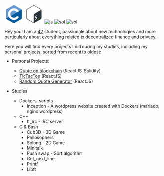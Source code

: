 <p align="left">
  <img src="https://raw.githubusercontent.com/devicons/devicon/2809b567852a4648062a2d3e7c1c531367458c0b/icons/c/c-original.svg" alt="c" width="60" height="60" />
  <img src="https://raw.githubusercontent.com/devicons/devicon/2809b567852a4648062a2d3e7c1c531367458c0b/icons/bash/bash-original.svg" alt="bash" width="60" height="60" />
  <img src="https://cdn.jsdelivr.net/gh/devicons/devicon/icons/javascript/javascript-original.svg" alt="js" width="60" height="60" />
  <img src="https://i.ibb.co/SNYZBxV/pngaaa-com-4112291.png" alt="sol" width="60" height="60" />
  
  <img src="https://cdn.jsdelivr.net/gh/devicons/devicon/icons/react/react-original-wordmark.svg" alt="sol" width="60" height="60"/>
      
</p>

Hey you!
I am a [42](https://42.fr) student, passionate about new technologies and more particularly about everything related to decentralized finance and privacy.

Here you will find every projects I did during my studies, including my personal projects, sorted from recent to oldest:

- Personal Projects:
  - [Quote on blockchain](https://github.com/matopop/wave-website) (ReactJS, Solidity)
  - [TicTacToe](https://github.com/matopop/tictactoe) (ReactJS)
  - [Random Quote Generator](https://github.com/matopop/random_quote_generator) (ReactJS)

- Studies
  - Dockers, scripts
    - Inception - A wordpress website created with Dockers (mariadb, nginx wordpress)
  - C++
    - ft_irc - IRC server 
  - C & Bash
    - Cub3D - 3D Game
    - Philosophers
    - Solong - 2D Game
    - Minitalk
    - Push swap - Sort algorithm
    - Get_next_line
    - Printf
    - Libft



